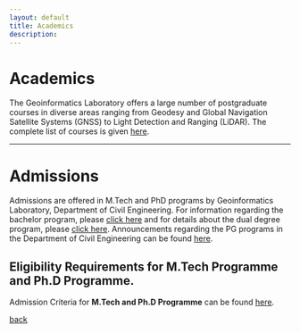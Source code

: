 ```yaml
---
layout: default
title: Academics
description:
---
```


# Academics
The Geoinformatics Laboratory offers a large number of postgraduate courses in diverse areas ranging from Geodesy and Global Navigation Satellite Systems (GNSS) to Light Detection and Ranging (LiDAR). The complete list of courses is given [here](https://www.iitk.ac.in/ce/geoinformatics).


* * *
# Admissions
Admissions are offered in M.Tech and PhD programs by Geoinformatics Laboratory, Department of Civil Engineering. For information regarding the bachelor program, please [click here](https://www.iitk.ac.in/ce/b-tech-program-in-civil-engineering) and for details about the dual degree program, please [click here](https://www.iitk.ac.in/ce/dual-degree-programme-admissions). Announcements regarding the PG programs in the Department of Civil Engineering can be found [here](https://www.iitk.ac.in/ce/pg-admissions).


## Eligibility Requirements for M.Tech Programme and Ph.D Programme.

Admission Criteria for **M.Tech and Ph.D Programme** can be found [here](https://www.iitk.ac.in/doaa/pgadmission/eligibility-requirement.php).


[back](./)

